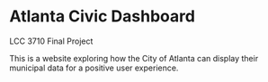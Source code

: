 # Atlanta Civic Dashboard
LCC 3710 Final Project

This is a website exploring how the City of Atlanta can display their municipal data for a positive user experience. 
